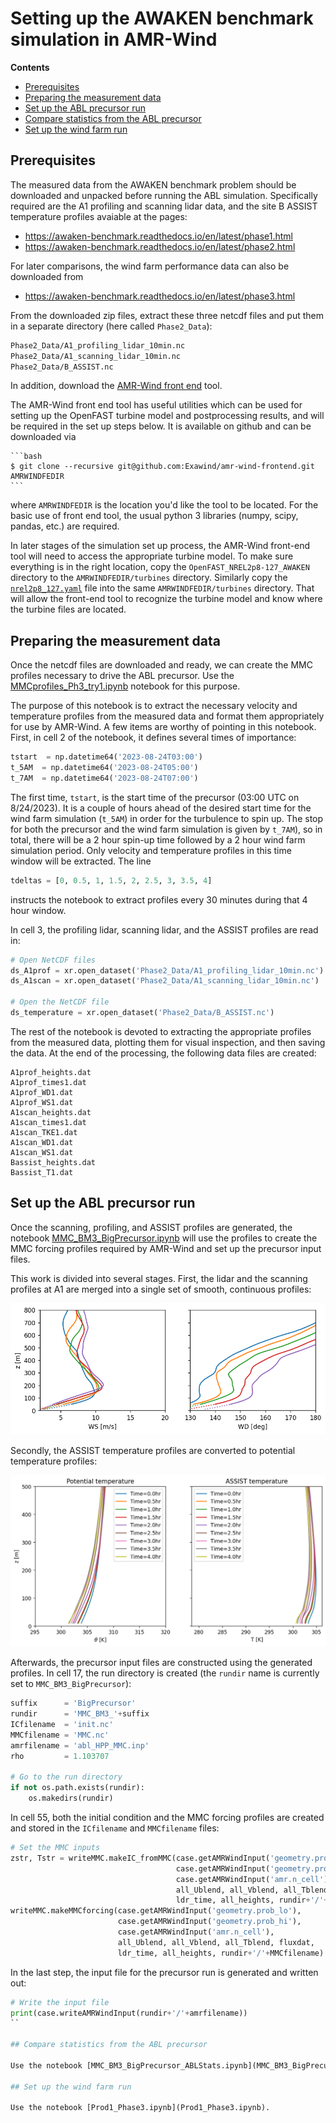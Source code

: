 # Setting up the AWAKEN benchmark simulation in AMR-Wind

**Contents**

- [Prerequisites](#prerequisites)
- [Preparing the measurement data](#preparing-the-measurement-data)
- [Set up the ABL precursor run](#set-up-the-abl-precursor-run)
- [Compare statistics from the ABL precursor](#compare-statistics-from-the-abl-precursor)
- [Set up the wind farm run](#set-up-the-wind-farm-run)

## Prerequisites

The measured data from the AWAKEN benchmark problem should be downloaded and unpacked before running the ABL simulation.  Specifically required are the A1 profiling and scanning lidar data, and the site B ASSIST temperature profiles avaiable at the pages: 

- https://awaken-benchmark.readthedocs.io/en/latest/phase1.html
- https://awaken-benchmark.readthedocs.io/en/latest/phase2.html

For later comparisons, the wind farm performance data can also be downloaded from
- https://awaken-benchmark.readthedocs.io/en/latest/phase3.html

From the downloaded zip files, extract these three netcdf files and put them in a separate directory (here called `Phase2_Data`):
```bash
Phase2_Data/A1_profiling_lidar_10min.nc
Phase2_Data/A1_scanning_lidar_10min.nc
Phase2_Data/B_ASSIST.nc
```

In addition, download the [AMR-Wind front end](https://github.com/Exawind/amr-wind-frontend) tool.

The AMR-Wind front end tool has useful utilities which can be used for setting up the OpenFAST turbine model and postprocessing results, and will be required in the set up steps below.  It is available on github and can be downloaded via

	```bash
	$ git clone --recursive git@github.com:Exawind/amr-wind-frontend.git AMRWINDFEDIR
	```

where `AMRWINDFEDIR` is the location you'd like the tool to be located.  For the basic use of front end tool, the usual python 3 libraries (numpy, scipy, pandas, etc.) are required.

In later stages of the simulation set up process, the AMR-Wind front-end tool will need to access the appropriate turbine model.  To make sure everything is in the right location, copy the `OpenFAST_NREL2p8-127_AWAKEN` directory to the `AMRWINDFEDIR/turbines` directory.  Similarly copy the [`nrel2p8_127.yaml`](nrel2p8_127.yaml) file into the same `AMRWINDFEDIR/turbines` directory.  That will allow the front-end tool to recognize the turbine model and know where the turbine files are located.

## Preparing the measurement data

Once the netcdf files are downloaded and ready, we can create the MMC profiles necessary to drive the ABL precursor.  Use the [MMCprofiles_Ph3_try1.ipynb](MMCprofiles_Ph3_try1.ipynb) notebook for this purpose.

The purpose of this notebook is to extract the necessary velocity and temperature profiles from the measured data and format them appropriately for use by AMR-Wind.  A few items are worthy of pointing in this notebook.  First, in cell 2 of the notebook, it defines several times of importance:

```python
tstart  = np.datetime64('2023-08-24T03:00')
t_5AM  = np.datetime64('2023-08-24T05:00')
t_7AM  = np.datetime64('2023-08-24T07:00')
```

The first time, `tstart`, is the start time of the precursor (03:00 UTC on 8/24/2023).  It is a couple of hours ahead of the desired start time for the wind farm simulation (`t_5AM`) in order for the turbulence to spin up.  The stop for both the precursor and the wind farm simulation is given by `t_7AM`), so in total, there will be a 2 hour spin-up time followed by a 2 hour wind farm simulation period.  Only velocity and temperature profiles in this time window will be extracted.  The line 

```python
tdeltas = [0, 0.5, 1, 1.5, 2, 2.5, 3, 3.5, 4]
```

instructs the notebook to extract profiles every 30 minutes during that 4 hour window.


In cell 3, the profiling lidar, scanning lidar, and the ASSIST profiles are read in:
```python
# Open NetCDF files
ds_A1prof = xr.open_dataset('Phase2_Data/A1_profiling_lidar_10min.nc')
ds_A1scan = xr.open_dataset('Phase2_Data/A1_scanning_lidar_10min.nc')

# Open the NetCDF file
ds_temperature = xr.open_dataset('Phase2_Data/B_ASSIST.nc')
```

The rest of the notebook is devoted to extracting the appropriate profiles from the measured data, plotting them for visual inspection, and then saving the data.  At the end of the processing, the following data files are created:

```
A1prof_heights.dat
A1prof_times1.dat
A1prof_WD1.dat
A1prof_WS1.dat
A1scan_heights.dat
A1scan_times1.dat
A1scan_TKE1.dat
A1scan_WD1.dat
A1scan_WS1.dat
Bassist_heights.dat
Bassist_T1.dat
```


## Set up the ABL precursor run

Once the scanning, profiling, and ASSIST profiles are generated, the notebook [MMC_BM3_BigPrecursor.ipynb](MMC_BM3_BigPrecursor.ipynb) will use the profiles to create the MMC forcing profiles required by AMR-Wind and set up the precursor input files.

This work is divided into several stages.  First, the lidar and the scanning profiles at A1 are merged into a single set of smooth, continuous profiles:

![A1 profiles](MMC_BM3_BigPrecursor_profiles1.png)

Secondly, the ASSIST temperature profiles are converted to potential temperature profiles:

![ASSIST profiles](MMC_BM3_BigPrecursor_profiles2.png)

Afterwards, the precursor input files are constructed using the generated profiles.  In cell 17, the run directory is created (the `rundir` name is currently set to `MMC_BM3_BigPrecursor`):

```python
suffix      = 'BigPrecursor'
rundir      = 'MMC_BM3_'+suffix
ICfilename  = 'init.nc'
MMCfilename = 'MMC.nc'
amrfilename = 'abl_HPP_MMC.inp'
rho         = 1.103707

# Go to the run directory
if not os.path.exists(rundir):
    os.makedirs(rundir)
```

In cell 55, both the initial condition and the MMC forcing profiles are created and stored in the `ICfilename` and `MMCfilename` files:

```python
# Set the MMC inputs
zstr, Tstr = writeMMC.makeIC_fromMMC(case.getAMRWindInput('geometry.prob_lo'), 
                                     case.getAMRWindInput('geometry.prob_hi'), 
                                     case.getAMRWindInput('amr.n_cell'), 
                                     all_Ublend, all_Vblend, all_Tblend,
                                     ldr_time, all_heights, rundir+'/'+ICfilename, tstart, verbose=True)
writeMMC.makeMMCforcing(case.getAMRWindInput('geometry.prob_lo'), 
                        case.getAMRWindInput('geometry.prob_hi'), 
                        case.getAMRWindInput('amr.n_cell'), 
                        all_Ublend, all_Vblend, all_Tblend, fluxdat,
                        ldr_time, all_heights, rundir+'/'+MMCfilename)
```

In the last step, the input file for the precursor run is generated and written out:

```python
# Write the input file
print(case.writeAMRWindInput(rundir+'/'+amrfilename))
``

## Compare statistics from the ABL precursor

Use the notebook [MMC_BM3_BigPrecursor_ABLStats.ipynb](MMC_BM3_BigPrecursor_ABLStats.ipynb).

## Set up the wind farm run

Use the notebook [Prod1_Phase3.ipynb](Prod1_Phase3.ipynb).
